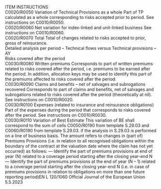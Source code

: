  
ITEM  INSTRUCTIONS  
C0020/R0050  Variation of Technical 
Provisions as a whole  Part of TP calculated as a whole corresponding to risks accepted prior to period. 
See instructions on C0010/R0050.  
C0020/R0060  Net variation for index-linked 
and unit-linked business  See instructions on C0010/R0060.  
C0020/R0070  Total  Total of changes related to risks accepted to prior, gross of reinsurance.  
Detailed analysis 
per period – 
Technical flows 
versus Technical 
provisions – AY  
Risks covered 
after the period  
C0030/R0080  Written premiums  Corresponds to part of written premiums related to risks covered after the period, 
i.e. premiums to be earned after the period. 
In addition, allocation keys may be used to identify this part of the premiums 
affected to risks covered after the period.  
C0030/R0090  Claims and benefits – net of 
salvages and subrogations 
recovered  Corresponds to part of claims and benefits, net of salvages and subrogations 
related to risks covered after the period (theoretically at nil). 
See instructions on C0010/R0020.  
C0030/R0100  Expenses (related to insurance 
and reinsurance obligations)  Part of the expenses during the period that corresponds to risks covered after the 
period. 
See instructions on C0010/R0030.  
C0030/R0110  Variation of Best Estimate  This variation of BE shall correspond to the sum of cells C0050/R0190 from 
template S.29.03 and C0060/R0190 from template S.29.03. if the analysis in 
S.29.03 is performed on a line of business basis. 
The amount refers to changes in (part of) Premiums Provisions (i.e. in relation to 
all recognised obligations within the boundary of the contract at the valuation 
date where the claim has not yet occurred) as follows: 
— Identify the part of premiums provisions at end of year (N) related to a 
coverage period starting after the closing year-end N 
— Identify the part of premiums provisions at the end of year (N – 1) related to 
a coverage period starting after the closing year-end N (i.e. in case of 
premiums provisions in relation to obligations on more than one future 
reporting period)EN  L 120/1060 Official Journal of the European Union 5.5.2023